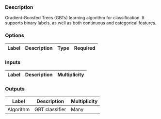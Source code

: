 ###  Description
Gradient-Boosted Trees (GBTs) learning algorithm for classification. It supports binary labels, as well as both continuous and categorical features. 
###  Options
| Label | Description | Type | Required |
|---|---|---|---|
###  Inputs
| Label | Description | Multiplicity |
|---|---|---|
###  Outputs
| Label | Description | Multiplicity |
|---|---|---|
| Algorithm | GBT classifier | Many |
